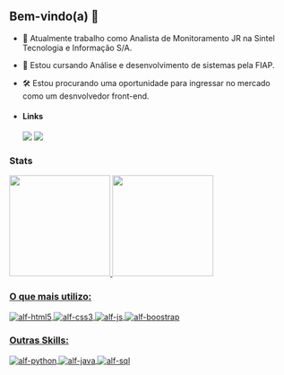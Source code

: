 ## Bem-vindo(a) 👋

- 🔭 Atualmente trabalho como Analista de Monitoramento JR na Sintel Tecnologia e Informação S/A.
- 🌱 Estou cursando Análise e desenvolvimento de sistemas pela FIAP.
- 🛠 Estou procurando uma oportunidade para ingressar no mercado como um desnvolvedor front-end.
- #### Links

  <a href = "mailto:alf.matsuoka2000@gmail.com"><img src="https://img.shields.io/badge/Gmail-D14836?style=for-the-badge&logo=gmail&logoColor=white" target="_blank"></a>
  <a href="https://www.linkedin.com/in/alfonso-matsuoka-schiavelli-74095a187/" target="_blank"><img src="https://img.shields.io/badge/LinkedIn-0077B5?style=for-the-badge&logo=linkedin&logoColor=white" target="_blank"></a>


### Stats

<div>
  <a href="https://github.com/matsu1730">
  <img height="180em" src="https://github-readme-stats.vercel.app/api?username=matsu1730&show_icons=true&theme=dark&include_all_commits=true&count_private=true"/>
  <img height="180em" src="https://github-readme-stats.vercel.app/api/top-langs/?username=matsu1730&layout=compact&langs_count=7&theme=dark&card_width=250em"/>
</div>

### O que mais utilizo: 
  
<div style="display: inline_block">
  <img align="center" alt="alf-html5" src="https://img.shields.io/badge/HTML5-E34F26?style=for-the-badge&logo=html5&logoColor=white">
  <img align="center" alt="alf-css3" src="https://img.shields.io/badge/CSS3-1572B6?style=for-the-badge&logo=css3&logoColor=white">
  <img align="center" alt="alf-js" src="https://img.shields.io/badge/JavaScript-F7DF1E?style=for-the-badge&logo=javascript&logoColor=black">
  <img align="center" alt="alf-boostrap" src="https://img.shields.io/badge/Bootstrap-563D7C?style=for-the-badge&logo=bootstrap&logoColor=white">
</div>

### Outras Skills:
  
<div style="display: inline_block">
  <img align="center" alt="alf-python" src="https://img.shields.io/badge/Python-14354C?style=for-the-badge&logo=python&logoColor=white">
  <img align="center" alt="alf-java" src="https://img.shields.io/badge/Java-ED8B00?style=for-the-badge&logo=java&logoColor=white">
  <img align="center" alt="alf-sql" src="https://img.shields.io/badge/MySQL-00000F?style=for-the-badge&logo=mysql&logoColor=white">
</div>
  
##
